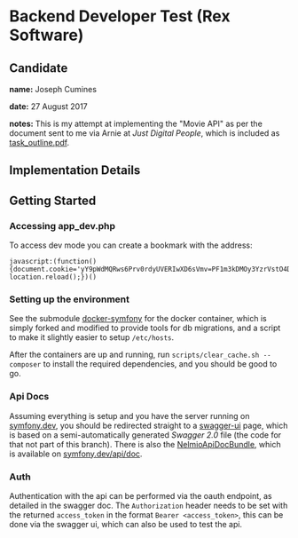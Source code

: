 # Backend Developer Test (Rex Software)

## Candidate
**name:** Joseph Cumines

**date:** 27 August 2017

**notes:** This is my attempt at implementing the "Movie API" as per the document sent to me
via Arnie at _Just Digital People_, which is included as [task_outline.pdf](task_outline.pdf).

## Implementation Details

## Getting Started

### Accessing app_dev.php

To access dev mode you can create a bookmark with the address:
```
javascript:(function() {document.cookie='yY9pWdMQRws6Prv0rdyUVERIwXD6sVmv=PF1m3kDMOy3YzrVstO4DLcdH6gwihhiH'+';path=/;'; location.reload();})()
```

### Setting up the environment

See the submodule 
[docker-symfony](https://github.com/joeycumines/docker-symfony/tree/rex-software-test) for the docker 
container, which is simply forked and modified to provide tools for db migrations, and a script to 
make it slightly easier to setup `/etc/hosts`.

After the containers are up and running, run `scripts/clear_cache.sh --composer` to install the
required dependencies, and you should be good to go.

### Api Docs

Assuming everything is setup and you have the server running on [symfony.dev](http://symfony.dev),
you should be redirected straight to a [swagger-ui](https://github.com/swagger-api/swagger-ui) page,
which is based on a semi-automatically generated _Swagger 2.0_ file (the code for that not part of
this branch). There is also the [NelmioApiDocBundle](https://github.com/nelmio/NelmioApiDocBundle),
which is available on [symfony.dev/api/doc](http://symfony.dev/api/doc).

### Auth

Authentication with the api can be performed via the oauth endpoint, as detailed in the swagger doc.
The `Authorization` header needs to be set with the returned `access_token` in the format
`Bearer <access_token>`, this can be done via the swagger ui, which can also be used to test the api.
